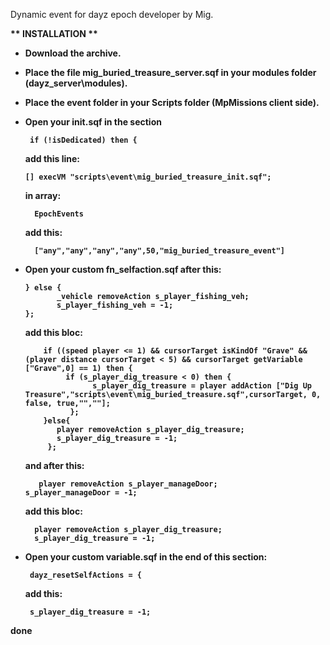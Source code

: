Dynamic event for dayz epoch developer by Mig.</br>

<b>** INSTALLATION **</br>
  - Download the archive.</br>
  
  - Place the file mig_buried_treasure_server.sqf in your modules folder (dayz_server\modules).</br>
  
  - Place the event folder in your Scripts folder (MpMissions client side).</br>
  
  - Open your init.sqf in the section 
  
         if (!isDedicated) then {
  
      add this line:
      
        [] execVM "scripts\event\mig_buried_treasure_init.sqf";
        
      in array: 
	
	      EpochEvents 
	      
       add this: 
       
          ["any","any","any","any",50,"mig_buried_treasure_event"]
        
  - Open your custom fn_selfaction.sqf after this:</br>
  
        } else {
	           _vehicle removeAction s_player_fishing_veh;
	           s_player_fishing_veh = -1;
        };
	
      add this bloc:
	
            if ((speed player <= 1) && cursorTarget isKindOf "Grave" && (player distance cursorTarget < 5) && cursorTarget getVariable ["Grave",0] == 1) then {
                 if (s_player_dig_treasure < 0) then {
                       s_player_dig_treasure = player addAction ["Dig Up Treasure","scripts\event\mig_buried_treasure.sqf",cursorTarget, 0, false, true,"",""];
                  };
            }else{
               player removeAction s_player_dig_treasure;
               s_player_dig_treasure = -1;
             };
	     
       and after this:</br>
       
       	   player removeAction s_player_manageDoor;
	    s_player_manageDoor = -1;
	  
       add this bloc: </br>
       
          player removeAction s_player_dig_treasure;
          s_player_dig_treasure = -1;
	  
   - Open your custom variable.sqf in the end of this section: </br>
    
          dayz_resetSelfActions = {
	
      add this:
      
          s_player_dig_treasure = -1;
       
   done
